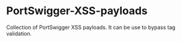 # PortSwigger-XSS-payloads
Collection of PortSwigger XSS payloads.
It can be use to bypass tag validation.
